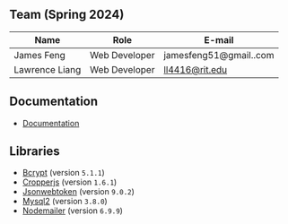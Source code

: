 ## Team (Spring 2024)
| Name                | Role           |  E-mail                |
|---------------------|----------------| -----------------------|
| James Feng          | Web Developer  | jamesfeng51@gmail..com |
| Lawrence Liang      | Web Developer  | ll4416@rit.edu         |

## Documentation
- [Documentation](https://docs.google.com/document/d/1TDNj4w9Olk9Ka6Qygmvo0Ts_C8-Oey0fIXDDR9wXqXs/edit?usp=sharing)

## Libraries
- [Bcrypt](https://github.com/kelektiv/node.bcrypt.js) (version `5.1.1`)
- [Cropperjs](https://fengyuanchen.github.io/cropperjs/) (version `1.6.1`)
- [Jsonwebtoken](https://github.com/auth0/node-jsonwebtoken) (version `9.0.2`)
- [Mysql2](https://sidorares.github.io/node-mysql2/docs) (version `3.8.0`)
- [Nodemailer](https://nodemailer.com/) (version `6.9.9`)
